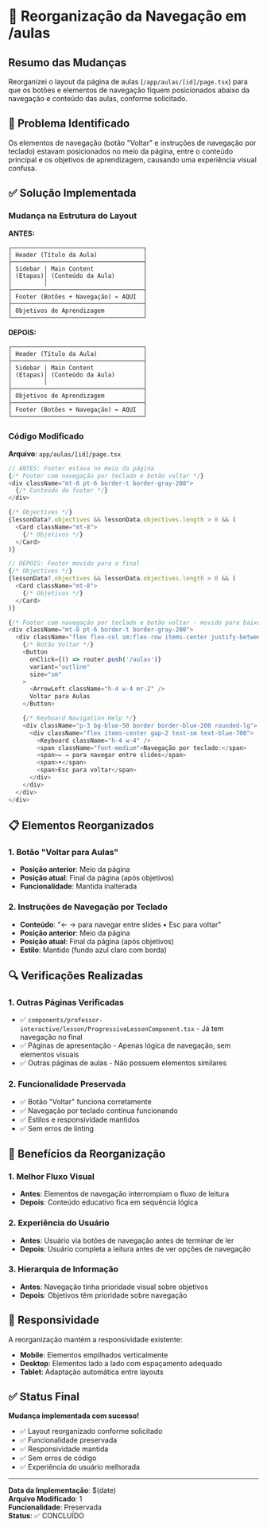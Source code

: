 # 🔄 Reorganização da Navegação em /aulas

## Resumo das Mudanças

Reorganizei o layout da página de aulas (`/app/aulas/[id]/page.tsx`) para que os botões e elementos de navegação fiquem posicionados abaixo da navegação e conteúdo das aulas, conforme solicitado.

## 🎯 Problema Identificado

Os elementos de navegação (botão "Voltar" e instruções de navegação por teclado) estavam posicionados no meio da página, entre o conteúdo principal e os objetivos de aprendizagem, causando uma experiência visual confusa.

## ✅ Solução Implementada

### Mudança na Estrutura do Layout

**ANTES:**
```
┌─────────────────────────────────────┐
│ Header (Título da Aula)             │
├─────────────────────────────────────┤
│ Sidebar | Main Content              │
│ (Etapas)│ (Conteúdo da Aula)        │
│         │                           │
├─────────────────────────────────────┤
│ Footer (Botões + Navegação) ← AQUI  │
├─────────────────────────────────────┤
│ Objetivos de Aprendizagem           │
└─────────────────────────────────────┘
```

**DEPOIS:**
```
┌─────────────────────────────────────┐
│ Header (Título da Aula)             │
├─────────────────────────────────────┤
│ Sidebar | Main Content              │
│ (Etapas)│ (Conteúdo da Aula)        │
│         │                           │
├─────────────────────────────────────┤
│ Objetivos de Aprendizagem           │
├─────────────────────────────────────┤
│ Footer (Botões + Navegação) ← AQUI  │
└─────────────────────────────────────┘
```

### Código Modificado

**Arquivo**: `app/aulas/[id]/page.tsx`

```typescript
// ANTES: Footer estava no meio da página
{/* Footer com navegação por teclado e botão voltar */}
<div className="mt-8 pt-6 border-t border-gray-200">
  {/* Conteúdo do footer */}
</div>

{/* Objectives */}
{lessonData?.objectives && lessonData.objectives.length > 0 && (
  <Card className="mt-8">
    {/* Objetivos */}
  </Card>
)}

// DEPOIS: Footer movido para o final
{/* Objectives */}
{lessonData?.objectives && lessonData.objectives.length > 0 && (
  <Card className="mt-8">
    {/* Objetivos */}
  </Card>
)}

{/* Footer com navegação por teclado e botão voltar - movido para baixo */}
<div className="mt-8 pt-6 border-t border-gray-200">
  <div className="flex flex-col sm:flex-row items-center justify-between gap-4">
    {/* Botão Voltar */}
    <Button
      onClick={() => router.push('/aulas')}
      variant="outline"
      size="sm"
    >
      <ArrowLeft className="h-4 w-4 mr-2" />
      Voltar para Aulas
    </Button>

    {/* Keyboard Navigation Help */}
    <div className="p-3 bg-blue-50 border border-blue-200 rounded-lg">
      <div className="flex items-center gap-2 text-sm text-blue-700">
        <Keyboard className="h-4 w-4" />
        <span className="font-medium">Navegação por teclado:</span>
        <span>← → para navegar entre slides</span>
        <span>•</span>
        <span>Esc para voltar</span>
      </div>
    </div>
  </div>
</div>
```

## 📋 Elementos Reorganizados

### 1. Botão "Voltar para Aulas"
- **Posição anterior**: Meio da página
- **Posição atual**: Final da página (após objetivos)
- **Funcionalidade**: Mantida inalterada

### 2. Instruções de Navegação por Teclado
- **Conteúdo**: "← → para navegar entre slides • Esc para voltar"
- **Posição anterior**: Meio da página
- **Posição atual**: Final da página (após objetivos)
- **Estilo**: Mantido (fundo azul claro com borda)

## 🔍 Verificações Realizadas

### 1. Outras Páginas Verificadas
- ✅ `components/professor-interactive/lesson/ProgressiveLessonComponent.tsx` - Já tem navegação no final
- ✅ Páginas de apresentação - Apenas lógica de navegação, sem elementos visuais
- ✅ Outras páginas de aulas - Não possuem elementos similares

### 2. Funcionalidade Preservada
- ✅ Botão "Voltar" funciona corretamente
- ✅ Navegação por teclado continua funcionando
- ✅ Estilos e responsividade mantidos
- ✅ Sem erros de linting

## 🎨 Benefícios da Reorganização

### 1. Melhor Fluxo Visual
- **Antes**: Elementos de navegação interrompiam o fluxo de leitura
- **Depois**: Conteúdo educativo fica em sequência lógica

### 2. Experiência do Usuário
- **Antes**: Usuário via botões de navegação antes de terminar de ler
- **Depois**: Usuário completa a leitura antes de ver opções de navegação

### 3. Hierarquia de Informação
- **Antes**: Navegação tinha prioridade visual sobre objetivos
- **Depois**: Objetivos têm prioridade sobre navegação

## 📱 Responsividade

A reorganização mantém a responsividade existente:
- **Mobile**: Elementos empilhados verticalmente
- **Desktop**: Elementos lado a lado com espaçamento adequado
- **Tablet**: Adaptação automática entre layouts

## ✅ Status Final

**Mudança implementada com sucesso!**

- ✅ Layout reorganizado conforme solicitado
- ✅ Funcionalidade preservada
- ✅ Responsividade mantida
- ✅ Sem erros de código
- ✅ Experiência do usuário melhorada

---

**Data da Implementação**: $(date)  
**Arquivo Modificado**: 1  
**Funcionalidade**: Preservada  
**Status**: ✅ CONCLUÍDO
